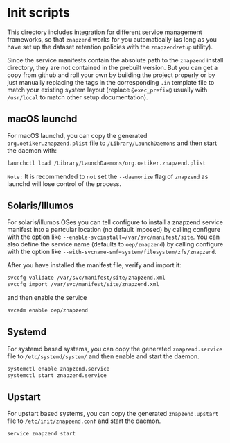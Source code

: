 # Init scripts

This directory includes integration for different service management
frameworks, so that ```znapzend``` works for you automatically (as
long as you have set up the dataset retention policies with the
```znapzendzetup``` utility).

Since the service manifests contain the absolute path to the
```znapzend``` install directory, they are not contained in the
prebuilt version.  But you can get a copy from github and roll
your own by building the project properly or by just manually
replacing the tags in the corresponding ```.in``` template file
to match your existing system layout (replace ```@exec_prefix@```
usually with ```/usr/local``` to match other setup documentation).

## macOS launchd

For macOS launchd, you can copy the generated ```org.oetiker.znapzend.plist```
file to ```/Library/LaunchDaemons``` and then start the daemon with:

```sh
launchctl load /Library/LaunchDaemons/org.oetiker.znapzend.plist
```

```Note:``` It is recommended to ```not``` set the ```--daemonize``` flag of ```znapzend```
as launchd will lose control of the process.

## Solaris/Illumos

For solaris/illumos OSes you can tell configure to install a znapzend
service manifest into a partcular location (no default imposed) by
calling configure with the option like
```--enable-svcinstall=/var/svc/manifest/site```.
You can also define the service name (defaults to ```oep/znapzend```)
by calling configure with the option like
```--with-svcname-smf=system/filesystem/zfs/znapzend```.

After you have installed the manifest file, verify and import it:

```sh
svccfg validate /var/svc/manifest/site/znapzend.xml
svccfg import /var/svc/manifest/site/znapzend.xml
```

and then enable the service

```sh
svcadm enable oep/znapzend
```

## Systemd

For systemd based systems, you can copy the generated ```znapzend.service```
file to ```/etc/systemd/system/``` and then enable and start the daemon.

```sh
systemctl enable znapzend.service
systemctl start znapzend.service
```

## Upstart

For upstart based systems, you can copy the generated ```znapzend.upstart```
file to ```/etc/init/znapzend.conf``` and start the daemon.

```sh
service znapzend start
```
